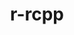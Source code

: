 ---
title: "r-rcpp"
layout: cache
categories: [package, develop]
meta: {"versions": ["1.0.12"], "compilers": ["gcc@=7.5.0"], "oss": ["ubuntu18.04"], "platforms": ["linux"], "targets": ["x86_64_v3"], "stacks": ["build_systems", "root"], "num_specs": 10, "num_specs_by_stack": {"root": 10, "build_systems": 10}}
spec_details: [{"hash": "bci22j2utfepu5pmepddrlidcon3x35c", "compiler": "gcc@=7.5.0", "versions": ["1.0.12"], "os": "ubuntu18.04", "platform": "linux", "target": "x86_64_v3", "variants": ["build_system=generic"], "stacks": ["root", "build_systems"], "size": "-", "tarball": "https://binaries.spack.io/develop/build_cache/linux-ubuntu18.04-x86_64_v3/gcc-7.5.0/r-rcpp-1.0.12/linux-ubuntu18.04-x86_64_v3-gcc-7.5.0-r-rcpp-1.0.12-bci22j2utfepu5pmepddrlidcon3x35c.spack"}, {"hash": "fsom4zsrrgd5afp5kba2kpugifdjdo7w", "compiler": "gcc@=7.5.0", "versions": ["1.0.12"], "os": "ubuntu18.04", "platform": "linux", "target": "x86_64_v3", "variants": ["build_system=generic"], "stacks": ["root", "build_systems"], "size": "-", "tarball": "https://binaries.spack.io/develop/build_cache/linux-ubuntu18.04-x86_64_v3/gcc-7.5.0/r-rcpp-1.0.12/linux-ubuntu18.04-x86_64_v3-gcc-7.5.0-r-rcpp-1.0.12-fsom4zsrrgd5afp5kba2kpugifdjdo7w.spack"}, {"hash": "vreqczcg2rgpugfawwaxc6m7rj2jmska", "compiler": "gcc@=7.5.0", "versions": ["1.0.12"], "os": "ubuntu18.04", "platform": "linux", "target": "x86_64_v3", "variants": ["build_system=generic"], "stacks": ["root", "build_systems"], "size": "-", "tarball": "https://binaries.spack.io/develop/build_cache/linux-ubuntu18.04-x86_64_v3/gcc-7.5.0/r-rcpp-1.0.12/linux-ubuntu18.04-x86_64_v3-gcc-7.5.0-r-rcpp-1.0.12-vreqczcg2rgpugfawwaxc6m7rj2jmska.spack"}, {"hash": "t5iuocl3ih6balx3wgmcuwqjwvxz6sku", "compiler": "gcc@=7.5.0", "versions": ["1.0.12"], "os": "ubuntu18.04", "platform": "linux", "target": "x86_64_v3", "variants": ["build_system=generic"], "stacks": ["root", "build_systems"], "size": "-", "tarball": "https://binaries.spack.io/develop/build_cache/linux-ubuntu18.04-x86_64_v3/gcc-7.5.0/r-rcpp-1.0.12/linux-ubuntu18.04-x86_64_v3-gcc-7.5.0-r-rcpp-1.0.12-t5iuocl3ih6balx3wgmcuwqjwvxz6sku.spack"}, {"hash": "7m5tgxtfxtkaze3er4j2eq2n3bcoji54", "compiler": "gcc@=7.5.0", "versions": ["1.0.12"], "os": "ubuntu18.04", "platform": "linux", "target": "x86_64_v3", "variants": ["build_system=generic"], "stacks": ["root", "build_systems"], "size": "-", "tarball": "https://binaries.spack.io/develop/build_cache/linux-ubuntu18.04-x86_64_v3/gcc-7.5.0/r-rcpp-1.0.12/linux-ubuntu18.04-x86_64_v3-gcc-7.5.0-r-rcpp-1.0.12-7m5tgxtfxtkaze3er4j2eq2n3bcoji54.spack"}, {"hash": "gbaj4coimxkztxqv7gumytzwwtfazg5k", "compiler": "gcc@=7.5.0", "versions": ["1.0.12"], "os": "ubuntu18.04", "platform": "linux", "target": "x86_64_v3", "variants": ["build_system=generic"], "stacks": ["root", "build_systems"], "size": "-", "tarball": "https://binaries.spack.io/develop/build_cache/linux-ubuntu18.04-x86_64_v3/gcc-7.5.0/r-rcpp-1.0.12/linux-ubuntu18.04-x86_64_v3-gcc-7.5.0-r-rcpp-1.0.12-gbaj4coimxkztxqv7gumytzwwtfazg5k.spack"}, {"hash": "qzc4vxr5huivnuuzlb4sdsheyd66cq7x", "compiler": "gcc@=7.5.0", "versions": ["1.0.12"], "os": "ubuntu18.04", "platform": "linux", "target": "x86_64_v3", "variants": ["build_system=generic"], "stacks": ["root", "build_systems"], "size": "-", "tarball": "https://binaries.spack.io/develop/build_cache/linux-ubuntu18.04-x86_64_v3/gcc-7.5.0/r-rcpp-1.0.12/linux-ubuntu18.04-x86_64_v3-gcc-7.5.0-r-rcpp-1.0.12-qzc4vxr5huivnuuzlb4sdsheyd66cq7x.spack"}, {"hash": "yyv6svqcfpuqhlkacmkg7ahzspziox5v", "compiler": "gcc@=7.5.0", "versions": ["1.0.12"], "os": "ubuntu18.04", "platform": "linux", "target": "x86_64_v3", "variants": ["build_system=generic"], "stacks": ["root", "build_systems"], "size": "-", "tarball": "https://binaries.spack.io/develop/build_cache/linux-ubuntu18.04-x86_64_v3/gcc-7.5.0/r-rcpp-1.0.12/linux-ubuntu18.04-x86_64_v3-gcc-7.5.0-r-rcpp-1.0.12-yyv6svqcfpuqhlkacmkg7ahzspziox5v.spack"}, {"hash": "z2puu7wqbeykeudeluph76ewhcr6pqrz", "compiler": "gcc@=7.5.0", "versions": ["1.0.12"], "os": "ubuntu18.04", "platform": "linux", "target": "x86_64_v3", "variants": ["build_system=generic"], "stacks": ["root", "build_systems"], "size": "-", "tarball": "https://binaries.spack.io/develop/build_cache/linux-ubuntu18.04-x86_64_v3/gcc-7.5.0/r-rcpp-1.0.12/linux-ubuntu18.04-x86_64_v3-gcc-7.5.0-r-rcpp-1.0.12-z2puu7wqbeykeudeluph76ewhcr6pqrz.spack"}, {"hash": "wxor3lcrepzd3l2hrpaxobkv6jcguyt7", "compiler": "gcc@=7.5.0", "versions": ["1.0.12"], "os": "ubuntu18.04", "platform": "linux", "target": "x86_64_v3", "variants": ["build_system=generic"], "stacks": ["root", "build_systems"], "size": "-", "tarball": "https://binaries.spack.io/develop/build_cache/linux-ubuntu18.04-x86_64_v3/gcc-7.5.0/r-rcpp-1.0.12/linux-ubuntu18.04-x86_64_v3-gcc-7.5.0-r-rcpp-1.0.12-wxor3lcrepzd3l2hrpaxobkv6jcguyt7.spack"}]
---